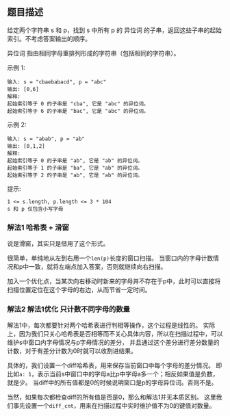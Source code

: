 ## 题目描述
给定两个字符串 s 和 p，找到 s 中所有 p 的 异位词 的子串，返回这些子串的起始索引。不考虑答案输出的顺序。

异位词 指由相同字母重排列形成的字符串（包括相同的字符串）。

示例 1:
```
输入: s = "cbaebabacd", p = "abc"
输出: [0,6]
解释:
起始索引等于 0 的子串是 "cba", 它是 "abc" 的异位词。
起始索引等于 6 的子串是 "bac", 它是 "abc" 的异位词。
```
示例 2:
```
输入: s = "abab", p = "ab"
输出: [0,1,2]
解释:
起始索引等于 0 的子串是 "ab", 它是 "ab" 的异位词。
起始索引等于 1 的子串是 "ba", 它是 "ab" 的异位词。
起始索引等于 2 的子串是 "ab", 它是 "ab" 的异位词。
```

提示:
```
1 <= s.length, p.length <= 3 * 104
s 和 p 仅包含小写字母
```

### 解法1 哈希表 + 滑窗
说是滑窗，其实只是借用了这个形式。

很简单，单纯地从左到右用一个`len(p)`长度的窗口扫描。
当窗口内的字母计数情况和p中一致，就将左端点加入答案，否则就继续向右扫描。

加入一个优化点，当某次向右移动时新来的字母并不存在于p中，此时可以直接将扫描位置定位在这个字母的右边，从而节省一定时间。

### 解法2 解法1优化 只计数不同字母的数量
解法1中，每次都要针对两个哈希表进行判相等操作，这个过程是线性的。
实际上，因为我们只关心哈希表是否相等而不关心具体内容，所以在扫描过程中，可以维护s中窗口内字母情况与p字母情况的差分，
并且通过这个差分进行差分数量的计数，对于有差分计数为0时就可以收割进结果。

具体的，我们设置一个diff哈希表，用来保存当前窗口中每个字母的差分情况。
即比如`a: 1`，表示当前s中窗口中的字母a比p中字母a多一个；相反如果值是负数，就是少。
当diff中的所有值都是0的时候说明窗口是p的字母异位词。否则不是。

当然，如果每次都检查diff的所有值是否是0，那么和解法1并无本质区别。
这里我们事先设置一个`diff_cnt`，用来在扫描过程中实时维护值不为0的键值对数量。